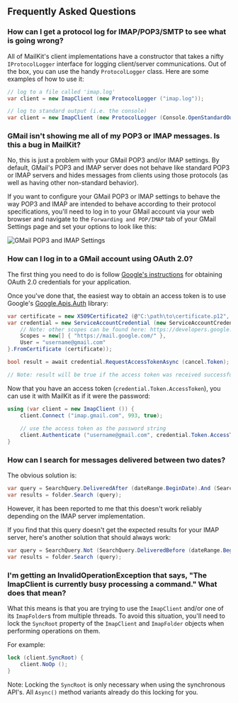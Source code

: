 ## Frequently Asked Questions

### How can I get a protocol log for IMAP/POP3/SMTP to see what is going wrong?

All of MailKit's client implementations have a constructor that takes a nifty `IProtocolLogger`
interface for logging client/server communications. Out of the box, you can use the
handy `ProtocolLogger` class. Here are some examples of how to use it:

```csharp
// log to a file called 'imap.log'
var client = new ImapClient (new ProtocolLogger ("imap.log"));
```

```csharp
// log to standard output (i.e. the console)
var client = new ImapClient (new ProtocolLogger (Console.OpenStandardOutput ()));
```

### GMail isn't showing me all of my POP3 or IMAP messages. Is this a bug in MailKit?

No, this is just a problem with your GMail POP3 and/or IMAP settings. By default, GMail's POP3
and IMAP server does not behave like standard POP3 or IMAP servers and hides messages from
clients using those protocols (as well as having other non-standard behavior).

If you want to configure your GMail POP3 or IMAP settings to behave the way POP3 and IMAP are
intended to behave according to their protocol specifications, you'll need to log in to your
GMail account via your web browser and navigate to the `Forwarding and POP/IMAP` tab of your
GMail Settings page and set your options to look like this:

![GMail POP3 and IMAP Settings](http://content.screencast.com/users/jeff.xamarin/folders/Jing/media/7d50dada-6cb0-4ab1-b117-8600fb5e07d4/00000022.png "GMail POP3 and IMAP Settings")

### How can I log in to a GMail account using OAuth 2.0?

The first thing you need to do is follow [Google's instructions](https://developers.google.com/accounts/docs/OAuth2) 
for obtaining OAuth 2.0 credentials for your application.

Once you've done that, the easiest way to obtain an access token is to use Google's [Google.Apis.Auth](https://www.nuget.org/packages/Google.Apis.Auth/) library:

```csharp
var certificate = new X509Certificate2 (@"C:\path\to\certificate.p12", "password", X509KeyStorageFlags.Exportable);
var credential = new ServiceAccountCredential (new ServiceAccountCredential.Initializer ("your-developer-id@developer.gserviceaccount.com") {
    // Note: other scopes can be found here: https://developers.google.com/gmail/api/auth/scopes
    Scopes = new[] { "https://mail.google.com/" },
    User = "username@gmail.com"
}.FromCertificate (certificate));

bool result = await credential.RequestAccessTokenAsync (cancel.Token);

// Note: result will be true if the access token was received successfully
```

Now that you have an access token (`credential.Token.AccessToken`), you can use it with MailKit as if it were
the password:

```csharp
using (var client = new ImapClient ()) {
    client.Connect ("imap.gmail.com", 993, true);
    
    // use the access token as the password string
    client.Authenticate ("username@gmail.com", credential.Token.AccessToken);
}
```

### How can I search for messages delivered between two dates?

The obvious solution is:

```csharp
var query = SearchQuery.DeliveredAfter (dateRange.BeginDate).And (SearchQuery.DeliveredBefore (dateRange.EndDate));
var results = folder.Search (query);
```

However, it has been reported to me that this doesn't work reliably depending on the IMAP server implementation.

If you find that this query doesn't get the expected results for your IMAP server, here's another solution that should always work:

```csharp
var query = SearchQuery.Not (SearchQuery.DeliveredBefore (dateRange.BeginDate).Or (SearchQuery.DeliveredAfter (dateRange.EndDate)));
var results = folder.Search (query);
```

### I'm getting an InvalidOperationException that says, "The ImapClient is currently busy processing a command." What does that mean?

What this means is that you are trying to use the `ImapClient` and/or one of its `ImapFolder`s from multiple threads.
To avoid this situation, you'll need to lock the `SyncRoot` property of the `ImapClient` and `ImapFolder` objects
when performing operations on them.

For example:

```csharp
lock (client.SyncRoot) {
    client.NoOp ();
}
```

Note: Locking the `SyncRoot` is only necessary when using the synchronous API's. All `Async()` method variants
already do this locking for you.
